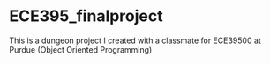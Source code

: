 # ECE395_finalproject
This is a dungeon project I created with a classmate for ECE39500 at Purdue (Object Oriented Programming)
